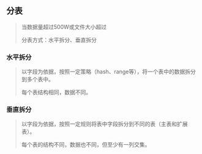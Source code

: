 ## 分表

> 当数据量超过500W或文件大小超过
>
> 分表方式：水平拆分、垂直拆分

### 水平拆分

> 以字段为依据，按照一定策略（hash、range等），将一个表中的数据拆分到多个表中。
>
> 每个表结构相同，数据不同。

### 垂直拆分

> 以字段为依据，按照一定规则将表中字段拆分到不同的表（主表和扩展表）。
>
> 每个表的结构不同，数据也不同，但至少有一列交集。 